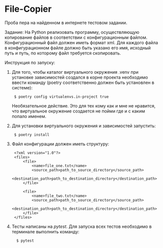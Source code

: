 # File-Copier

Проба пера на найденном в интернете тестовом задании.

Задание:
На Python реализовать программу, осуществляющую копирование файлов в соответствии с конфигурационным файлом.
Конфигурационный файл должен иметь формат xml.
Для каждого файла в конфигурационном файле должно быть указано его имя, исходный путь и путь, по которому файл требуется скопировать.


Инструкция по запуску:

1) Для того, чтобы каталог виртуального окружения .venv при установке зависимостей создался в корне проекта необходимо ввести команду (poetry соответственно должен быть установлен в системе):

        $ poetry config virtualenvs.in-project true

    Необязательное действие. Это для тех кому как и мне не нравится, что виртуальное окружение создается не пойми где и с каким попало именем.

2) Для установки виртуального окружения и зависимостей запустить:

        $ poetry install

3) Файл конфигурации должен иметь структуру:

        <?xml version="1.0"?>
        <files>
            <file>
                <name>file_one.txt</name>
                <source_path>path_to_source_directory</source_path>
                <destination_path>path_to_destination_directory</destination_path>
            </file>

            <file>
                <name>file_two.txt</name>
                <source_path>path_to_source_directory</source_path>
                <destination_path>path_to_destination_directory</destination_path>
            </file>
        </files>

4) Тесты написаны на _pytest_. Для запуска всех тестов необходимо в терминале выполнить команду:

         $ pytest
